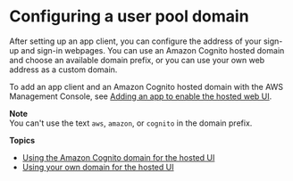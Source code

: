 # Configuring a user pool domain<a name="cognito-user-pools-assign-domain"></a>

After setting up an app client, you can configure the address of your sign\-up and sign\-in webpages\. You can use an Amazon Cognito hosted domain and choose an available domain prefix, or you can use your own web address as a custom domain\.

To add an app client and an Amazon Cognito hosted domain with the AWS Management Console, see [ Adding an app to enable the hosted web UI](https://docs.aws.amazon.com/cognito/latest/developerguide/cognito-user-pools-configuring-app-integration.html)\.

**Note**  
You can't use the text `aws`, `amazon`, or `cognito` in the domain prefix\.

**Topics**
+ [Using the Amazon Cognito domain for the hosted UI](cognito-user-pools-assign-domain-prefix.md)
+ [Using your own domain for the hosted UI](cognito-user-pools-add-custom-domain.md)